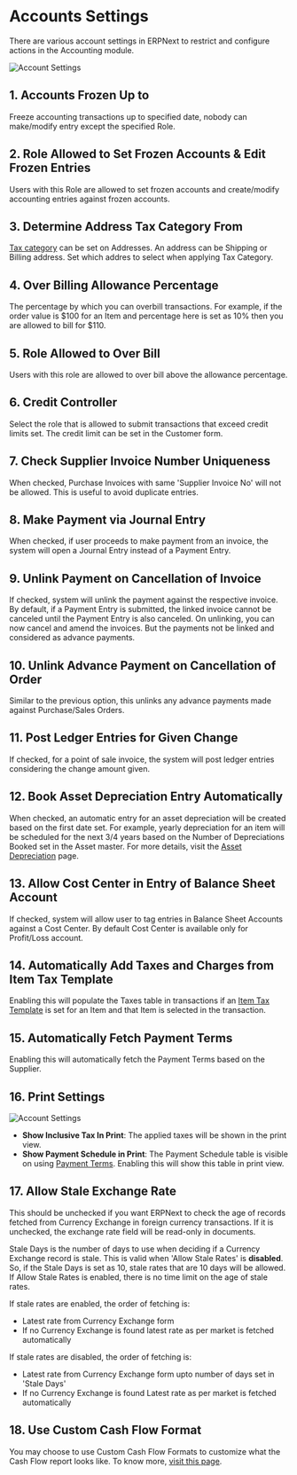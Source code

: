<!-- add-breadcrumbs -->
# Accounts Settings

There are various account settings in ERPNext to restrict and configure actions in the Accounting module.

![Account Settings]({{docs_base_url}}/assets/img/accounts/account-settings.png)

## 1. Accounts Frozen Up to
Freeze accounting transactions up to specified date, nobody can make/modify entry except the specified Role.

## 2. Role Allowed to Set Frozen Accounts & Edit Frozen Entries
Users with this Role are allowed to set frozen accounts and create/modify accounting entries against frozen accounts.

## 3. Determine Address Tax Category From
[Tax category](/docs/user/manual/en/accounts/tax-category) can be set on Addresses. An address can be Shipping or Billing address. Set which addres to select when applying Tax Category.

## 4. Over Billing Allowance Percentage
The percentage by which you can overbill transactions. For example, if the order value is $100 for an Item and percentage here is set as 10% then you are allowed to bill for $110.

## 5. Role Allowed to Over Bill
Users with this role are allowed to over bill above the allowance percentage.

## 6. Credit Controller
Select the role that is allowed to submit transactions that exceed credit limits set. The credit limit can be set in the Customer form.

## 7. Check Supplier Invoice Number Uniqueness
When checked, Purchase Invoices with same 'Supplier Invoice No' will not be allowed. This is useful to avoid duplicate entries.

## 8. Make Payment via Journal Entry
When checked, if user proceeds to make payment from an invoice, the system will open a Journal Entry instead of a Payment Entry.

## 9. Unlink Payment on Cancellation of Invoice
If checked, system will unlink the payment against the respective invoice. By default, if a Payment Entry is submitted, the linked invoice cannot be canceled until the Payment Entry is also canceled. On unlinking, you can now cancel and amend the invoices. But the payments not be linked and considered as advance payments.

## 10. Unlink Advance Payment on Cancellation of Order
Similar to the previous option, this unlinks any advance payments made against Purchase/Sales Orders.

## 11. Post Ledger Entries for Given Change
If checked, for a point of sale invoice, the system will post ledger entries considering the change amount given.


## 12. Book Asset Depreciation Entry Automatically
When checked, an automatic entry for an asset depreciation will be created based on the first date set. For example, yearly depreciation for an item will be scheduled for the next 3/4 years based on the Number of Depreciations Booked set in the Asset master. For more details, visit the [Asset Depreciation](/docs/user/manual/en/asset/asset-depreciation) page.

## 13. Allow Cost Center in Entry of Balance Sheet Account
If checked, system will allow user to tag entries in Balance Sheet Accounts against a Cost Center. By default Cost Center is available only for Profit/Loss account.

## 14. Automatically Add Taxes and Charges from Item Tax Template
Enabling this will populate the Taxes table in transactions if an [Item Tax Template](/docs/user/manual/en/accounts/item-tax-template) is set for an Item and that Item is selected in the transaction.

## 15. Automatically Fetch Payment Terms
Enabling this will automatically fetch the Payment Terms based on the Supplier.

## 16. Print Settings

![Account Settings]({{docs_base_url}}/assets/img/accounts/account-settings-1.png)

* **Show Inclusive Tax In Print**: The applied taxes will be shown in the print view.
* **Show Payment Schedule in Print**: The Payment Schedule table is visible on using [Payment Terms](/docs/user/manual/en/accounts/payment-terms). Enabling this will show this table in print view.

## 17. Allow Stale Exchange Rate
This should be unchecked if you want ERPNext to check the age of records fetched from Currency Exchange in foreign currency transactions. If it is unchecked, the exchange rate field will be read-only in documents.

Stale Days is the number of days to use when deciding if a Currency Exchange record is stale. This is valid when 'Allow Stale Rates' is **disabled**. So, if the Stale Days is set as 10, stale rates that are 10 days will be allowed. If Allow Stale Rates is enabled, there is no time limit on the age of stale rates.

If stale rates are enabled, the order of fetching is:

* Latest rate from Currency Exchange form
* If no Currency Exchange is found latest rate as per market is fetched automatically

If stale rates are disabled, the order of fetching is:

* Latest rate from Currency Exchange form upto number of days set in 'Stale Days'
* If no Currency Exchange is found Latest rate as per market is fetched automatically


## 18. Use Custom Cash Flow Format
You may choose to use Custom Cash Flow Formats to customize what the Cash Flow report looks like. To know more, [visit this page](/docs/user/manual/en/accounts/articles/how-to-customise-cash-flow-report).